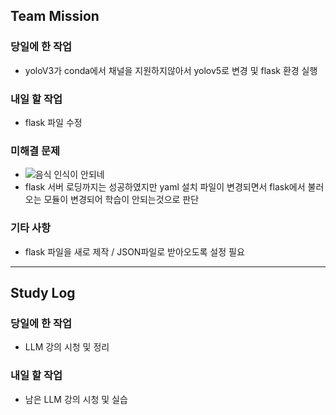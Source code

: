 ## Team Mission

### 당일에 한 작업
- yoloV3가 conda에서 채널을 지원하지않아서 yolov5로 변경 및 flask 환경 실행

### 내일 할 작업
- flask 파일 수정

### 미해결 문제
- ![음식 인식이 안되네](https://github.com/user-attachments/assets/01cfd913-70d2-436e-96b4-027f860c0ef7)
- flask 서버 로딩까지는 성공하였지만 yaml 설치 파일이 변경되면서 flask에서 불러오는 모듈이 변경되어
  학습이 안되는것으로 판단

### 기타 사항
- flask 파일을 새로 제작 / JSON파일로 받아오도록 설정 필요

--------
## Study Log

### 당일에 한 작업
- LLM 강의 시청 및 정리

### 내일 할 작업
- 남은 LLM 강의 시청 및 실습 

